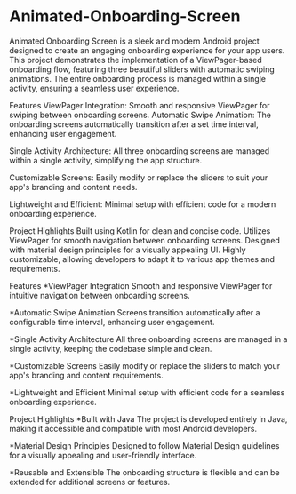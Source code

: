 
# Animated-Onboarding-Screen
Animated Onboarding Screen is a sleek and modern Android project designed to create an engaging onboarding experience for your app users. This project demonstrates the implementation of a ViewPager-based onboarding flow, featuring three beautiful sliders with automatic swiping animations. The entire onboarding process is managed within a single activity, ensuring a seamless user experience.

Features
ViewPager Integration: Smooth and responsive ViewPager for swiping between onboarding screens.
Automatic Swipe Animation: The onboarding screens automatically transition after a set time interval, enhancing user engagement.

Single Activity Architecture: All three onboarding screens are managed within a single activity, simplifying the app structure.

Customizable Screens: Easily modify or replace the sliders to suit your app's branding and content needs.

Lightweight and Efficient: Minimal setup with efficient code for a modern onboarding experience.

Project Highlights
Built using Kotlin for clean and concise code.
Utilizes ViewPager for smooth navigation between onboarding screens.
Designed with material design principles for a visually appealing UI.
Highly customizable, allowing developers to adapt it to various app themes and requirements.

Features
*ViewPager Integration
Smooth and responsive ViewPager for intuitive navigation between onboarding screens.

*Automatic Swipe Animation
Screens transition automatically after a configurable time interval, enhancing user engagement.

*Single Activity Architecture
All three onboarding screens are managed in a single activity, keeping the codebase simple and clean.

*Customizable Screens
Easily modify or replace the sliders to match your app's branding and content requirements.

*Lightweight and Efficient
Minimal setup with efficient code for a seamless onboarding experience.

Project Highlights
*Built with Java
The project is developed entirely in Java, making it accessible and compatible with most Android developers.

*Material Design Principles
Designed to follow Material Design guidelines for a visually appealing and user-friendly interface.

*Reusable and Extensible
The onboarding structure is flexible and can be extended for additional screens or features.
